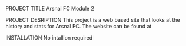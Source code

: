 PROJECT TITLE
Arsnal FC Module 2 

PROJECT DESRIPTION
This project is a web based site that looks at the history and stats for Arsnal FC. 
The website can be found at 

INSTALLATION 
No intallion required 



